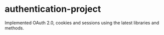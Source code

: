 # authentication-project
Implemented OAuth 2.0, cookies and sessions using the latest libraries and methods.
